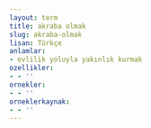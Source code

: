 ```yaml
---
layout: term
title: akraba olmak
slug: akraba-olmak
lisan: Türkçe
anlamlar:
- evlilik yoluyla yakınlık kurmak
ozellikler:
- - ''
ornekler:
- - ''
orneklerkaynak:
- - ''
---
```

